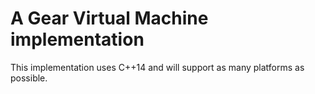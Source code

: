 # A Gear Virtual Machine implementation

This implementation uses C++14 and will support as many platforms as possible. 


